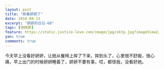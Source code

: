 ```yaml
---
layout: post
title: "摔着妍妍了"
date: 2018-09-13
excerpt: "妍妍的日记-68"
tags: [徐晓妍]
feature: https://static.justice-love.com/image/jpg/xktp.jpg?imageView2/1/w/1200/h/500
yan: true
comments: true
---
```

今天早上没看好妍妍，让她从餐椅上摔了下来，摔到头了，心里很不舒服，很心痛，早上出门的时候妍妍睡着了，妍妍不要有事，哎，都怪我，没看好她。
